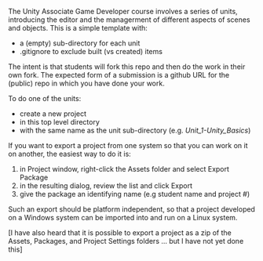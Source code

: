 The Unity Associate Game Developer course involves a series of units,
introducing the editor and the managerment of different aspects of
scenes and objects.  This is a simple template with:
 - a (empty) sub-directory for each unit
 - .gitignore to exclude built (vs created) items

The intent is that students will fork this repo and then do the work
in their own fork.  The expected form of a submission is a github
URL for the (public) repo in which you have done your work.

To do one of the units:
 - create a new project
 - in this top level directory
 - with the same name as the unit sub-directory (e.g. *Unit_1-Unity_Basics*)

If you want to export a project from one system so that you can work
on it on another, the easiest way to do it is:
   1. in Project window, right-click the Assets folder and select Export Package
   2. in the resulting dialog, review the list and click Export
   3. give the package an identifying name (e.g student name and project #)

Such an export should be platform independent, so that a project developed
on a Windows system can be imported into and run on a Linux system.

[I have also heard that it is possible to export a project as a zip of
the Assets, Packages, and Project Settings folders ... but I have not
yet done this]
